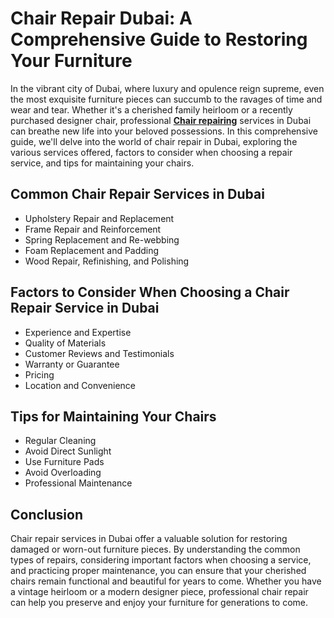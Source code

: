 <html>
<head>
    <title>Chair Repair Dubai: A Comprehensive Guide to Restoring Your Furniture</title>
</head>
<body>
    <h1>Chair Repair Dubai: A Comprehensive Guide to Restoring Your Furniture</h1>
    <p>In the vibrant city of Dubai, where luxury and opulence reign supreme, even the most exquisite furniture pieces can succumb to the ravages of time and wear and tear. Whether it's a cherished family heirloom or a recently purchased designer chair, professional <Strong><a href="https://dubaicustomizedsofa.com/chair-repairing/">Chair repairing</a></Strong> services in Dubai can breathe new life into your beloved possessions. In this comprehensive guide, we'll delve into the world of chair repair in Dubai, exploring the various services offered, factors to consider when choosing a repair service, and tips for maintaining your chairs.</p>
    <h2>Common Chair Repair Services in Dubai</h2>
    <ul>
        <li>Upholstery Repair and Replacement</li>
        <li>Frame Repair and Reinforcement</li>
        <li>Spring Replacement and Re-webbing</li>
        <li>Foam Replacement and Padding</li>
        <li>Wood Repair, Refinishing, and Polishing</li>
    </ul>
    <h2>Factors to Consider When Choosing a Chair Repair Service in Dubai</h2>
    <ul>
        <li>Experience and Expertise</li>
        <li>Quality of Materials</li>
        <li>Customer Reviews and Testimonials</li>
        <li>Warranty or Guarantee</li>
        <li>Pricing</li>
        <li>Location and Convenience</li>
    </ul>
    <h2>Tips for Maintaining Your Chairs</h2>
    <ul>
        <li>Regular Cleaning</li>
        <li>Avoid Direct Sunlight</li>
        <li>Use Furniture Pads</li>
        <li>Avoid Overloading</li>
        <li>Professional Maintenance</li>
    </ul>
    <h2>Conclusion</h2>
    <p>Chair repair services in Dubai offer a valuable solution for restoring damaged or worn-out furniture pieces. By understanding the common types of repairs, considering important factors when choosing a service, and practicing proper maintenance, you can ensure that your cherished chairs remain functional and beautiful for years to come. Whether you have a vintage heirloom or a modern designer piece, professional chair repair can help you preserve and enjoy your furniture for generations to come.</p>
</body>
</html>
